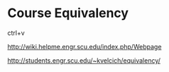 # Course Equivalency

ctrl+v

http://wiki.helpme.engr.scu.edu/index.php/Webpage

http://students.engr.scu.edu/~kvelcich/equivalency/

